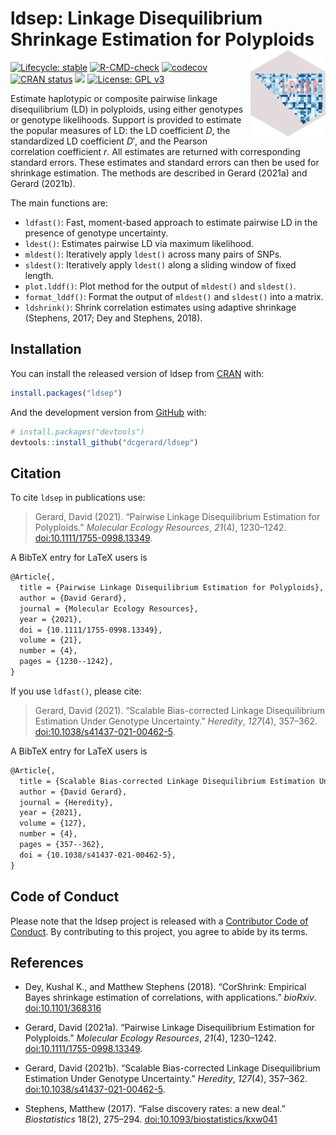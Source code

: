 
<!-- README.md is generated from README.Rmd. Please edit that file -->

# ldsep: Linkage Disequilibrium Shrinkage Estimation for Polyploids <a href='https://dcgerard.github.io/ldsep/'><img src='man/figures/logo.png' align="right" height="138" /></a>

<!-- badges: start -->

[![Lifecycle:
stable](https://img.shields.io/badge/lifecycle-stable-brightgreen.svg)](https://lifecycle.r-lib.org/articles/stages.html)
[![R-CMD-check](https://github.com/dcgerard/ldsep/workflows/R-CMD-check/badge.svg)](https://github.com/dcgerard/ldsep/actions)
[![codecov](https://codecov.io/gh/dcgerard/ldsep/branch/master/graph/badge.svg?token=J3ZRB8PAHY)](https://app.codecov.io/gh/dcgerard/ldsep)
[![CRAN
status](https://www.r-pkg.org/badges/version/ldsep)](https://CRAN.R-project.org/package=ldsep)
[![](http://cranlogs.r-pkg.org/badges/grand-total/ldsep)](https://cran.r-project.org/package=ldsep)
[![License: GPL
v3](https://img.shields.io/badge/License-GPL%20v3-blue.svg)](https://www.gnu.org/licenses/gpl-3.0)
<!-- badges: end -->

Estimate haplotypic or composite pairwise linkage disequilibrium (LD) in
polyploids, using either genotypes or genotype likelihoods. Support is
provided to estimate the popular measures of LD: the LD coefficient *D*,
the standardized LD coefficient *D*′, and the Pearson correlation
coefficient *r*. All estimates are returned with corresponding standard
errors. These estimates and standard errors can then be used for
shrinkage estimation. The methods are described in Gerard (2021a) and
Gerard (2021b).

The main functions are:

-   `ldfast()`: Fast, moment-based approach to estimate pairwise LD in
    the presence of genotype uncertainty.
-   `ldest()`: Estimates pairwise LD via maximum likelihood.
-   `mldest()`: Iteratively apply `ldest()` across many pairs of SNPs.
-   `sldest()`: Iteratively apply `ldest()` along a sliding window of
    fixed length.
-   `plot.lddf()`: Plot method for the output of `mldest()` and
    `sldest()`.
-   `format_lddf()`: Format the output of `mldest()` and `sldest()` into
    a matrix.
-   `ldshrink()`: Shrink correlation estimates using adaptive shrinkage
    (Stephens, 2017; Dey and Stephens, 2018).

## Installation

You can install the released version of ldsep from
[CRAN](https://cran.r-project.org/package=ldsep) with:

``` r
install.packages("ldsep")
```

And the development version from
[GitHub](https://github.com/dcgerard/ldsep) with:

``` r
# install.packages("devtools")
devtools::install_github("dcgerard/ldsep")
```

## Citation

To cite `ldsep` in publications use:

> Gerard, David (2021). “Pairwise Linkage Disequilibrium Estimation for
> Polyploids.” *Molecular Ecology Resources*, *21*(4), 1230–1242.
> [doi:10.1111/1755-0998.13349](https://doi.org/10.1111/1755-0998.13349).

A BibTeX entry for LaTeX users is

``` tex
@Article{,
  title = {Pairwise Linkage Disequilibrium Estimation for Polyploids},
  author = {David Gerard},
  journal = {Molecular Ecology Resources},
  year = {2021},
  doi = {10.1111/1755-0998.13349},
  volume = {21},
  number = {4},
  pages = {1230--1242},
}
```

If you use `ldfast()`, please cite:

> Gerard, David (2021). “Scalable Bias-corrected Linkage Disequilibrium
> Estimation Under Genotype Uncertainty.” *Heredity*, *127*(4), 357–362.
> [doi:10.1038/s41437-021-00462-5](https://doi.org/10.1038/s41437-021-00462-5).

A BibTeX entry for LaTeX users is

``` tex
@Article{,
  title = {Scalable Bias-corrected Linkage Disequilibrium Estimation Under Genotype Uncertainty},
  author = {David Gerard},
  journal = {Heredity},
  year = {2021},
  volume = {127},
  number = {4},
  pages = {357--362},
  doi = {10.1038/s41437-021-00462-5},
}
```

## Code of Conduct

Please note that the ldsep project is released with a [Contributor Code
of
Conduct](https://contributor-covenant.org/version/2/0/CODE_OF_CONDUCT.html).
By contributing to this project, you agree to abide by its terms.

## References

-   Dey, Kushal K., and Matthew Stephens (2018). “CorShrink: Empirical
    Bayes shrinkage estimation of correlations, with applications.”
    *bioRxiv*. [doi:10.1101/368316](https://doi.org/10.1101/368316)

-   Gerard, David (2021a). “Pairwise Linkage Disequilibrium Estimation
    for Polyploids.” *Molecular Ecology Resources*, *21*(4), 1230–1242.
    [doi:10.1111/1755-0998.13349](https://doi.org/10.1111/1755-0998.13349).

-   Gerard, David (2021b). “Scalable Bias-corrected Linkage
    Disequilibrium Estimation Under Genotype Uncertainty.” *Heredity*,
    *127*(4), 357–362.
    [doi:10.1038/s41437-021-00462-5](https://doi.org/10.1038/s41437-021-00462-5).

-   Stephens, Matthew (2017). “False discovery rates: a new deal.”
    *Biostatistics* 18(2), 275–294.
    [doi:10.1093/biostatistics/kxw041](https://doi.org/10.1093/biostatistics/kxw041)
